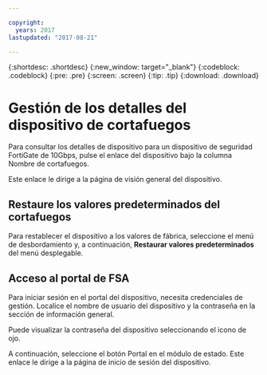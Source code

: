 ```yaml
---

copyright:
  years: 2017
lastupdated: "2017-08-21"

---
```


{:shortdesc: .shortdesc}
{:new_window: target="_blank"}
{:codeblock: .codeblock}
{:pre: .pre}
{:screen: .screen}
{:tip: .tip}
{:download: .download}

# Gestión de los detalles del dispositivo de cortafuegos

Para consultar los detalles de dispositivo para un dispositivo de seguridad FortiGate de 10Gbps, pulse el enlace del dispositivo bajo la columna Nombre de cortafuegos. 

Este enlace le dirige a la página de visión general del dispositivo.

## Restaure los valores predeterminados del cortafuegos

Para restablecer el dispositivo a los valores de fábrica, seleccione el menú de desbordamiento y, a continuación, **Restaurar valores predeterminados** del menú desplegable.

## Acceso al portal de FSA

Para iniciar sesión en el portal del dispositivo, necesita credenciales de gestión. Localice el nombre de usuario del dispositivo y la contraseña en la sección de información general. 

Puede visualizar la contraseña del dispositivo seleccionando el icono de ojo.

A continuación, seleccione el botón Portal en el módulo de estado. Este enlace le dirige a la página de inicio de sesión del dispositivo.
